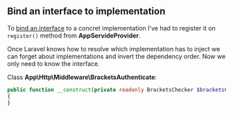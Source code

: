 ## Bind an interface to implementation
To [bind an interface](https://laravel.com/docs/10.x/container#binding-interfaces-to-implementations) to a concret
implementation I've had to register it on `register()` method from **AppServideProvider**.

Once Laravel knows how to resolve which implementation has to inject we can forget about implementations and invert
the dependency order. Now we only need to know the interface.

Class **App\Http\Middleware\BracketsAuthenticate**:
```php
public function __construct(private readonly BracketsChecker $bracketsChecker)
{
}
```
